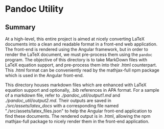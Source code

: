 # Pandoc Utility

## Summary

At a high-level, this entire project is aimed at nicely converting LaTeX documents into a clean and readable format in a front-end web application. The front-end is rendered using the Angular framework, but in order to render the LaTeX document, we must pre-process them using the `pandoc` 
program. The objective of this directory is to take MarkDown files with LaTeX equation support, and pre-process them into their .html counterpart. This .html format can be conveniently read by the mathjax-full npm package which is used in the Angular front-end.

This directory houses markdown files which are enhanced with LaTeX equation support and optionally, .bib references in APA format. For a sample of a markdown file, refer to *./pandoc_util/output1.md* and *./pandoc_util/output2.md*. 
Their outputs are saved in *./src/assets/latex_docs* with a corresponding file named "./src/assets/latex_files.json" to help the Angular front-end application to find these documents. The rendered output is in .html, allowing the npm mathjax-full package to 
nicely render them in the front-end application.
